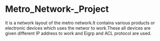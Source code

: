 # Metro_Network-_Project
It is a network layout of the metro network.It contains various products or electronic devices which uses the networ to work.These all devices are given different IP address to work and Eigrp and ACL protocol are used.
